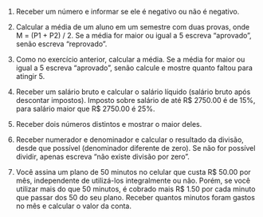 1. Receber um número e informar se ele é negativo ou não é negativo. 

 

2. Calcular a média de um aluno em um semestre com duas provas, onde M = (P1 + P2) / 2. Se a média for maior ou igual a 5 escreva “aprovado”, senão escreva “reprovado”. 

 

3. Como no exercício anterior, calcular a média. Se a média for maior ou igual a 5 escreva “aprovado”, senão calcule e mostre quanto faltou para atingir 5. 

 

4. Receber um salário bruto e calcular o salário líquido (salário bruto após descontar impostos). Imposto sobre salário de até R$ 2750.00 é de 15%, para salário maior que R$ 2750.00 é 25%. 

 

5. Receber dois números distintos e mostrar o maior deles. 

 

6. Receber numerador e denominador e calcular o resultado da divisão, desde que possível (denominador diferente de zero). Se não for possível dividir, apenas escreva “não existe divisão por zero”. 

 

7. Você assina um plano de 50 minutos no celular que custa R$ 50.00 por mês, independente de utilizá-los integralmente ou não. Porém, se você utilizar mais do que 50 minutos, é cobrado mais R$ 1.50 por cada minuto que passar dos 50 do seu plano. Receber quantos minutos foram gastos no mês e calcular o valor da conta. 